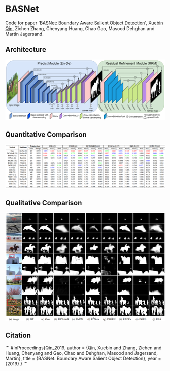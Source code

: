 # BASNet
Code for paper '[BASNet: Boundary Aware Salient Object Detection](https://webdocs.cs.ualberta.ca/~xuebin/BASNet.pdf)', [Xuebin Qin](https://webdocs.cs.ualberta.ca/~xuebin/), Zichen Zhang, Chenyang Huang, Chao Gao, Masood Dehghan and Martin Jagersand.

## Architecture

![BASNet architecture](figures/architecture.png)


## Quantitative Comparison

![Quantitative Comparison](figures/quan.png)

## Qualitative Comparison

![Qualitative Comparison](figures/qual.png)

## Citation
'''
#InProceedings{Qin_2019,
  author = {Qin, Xuebin and Zhang, Zichen and Huang, Chenyang and Gao, Chao and Dehghan, Masood and Jagersand, Martin},
  title = {BASNet: Boundary Aware Salient Object Detection},
  year = {2019}
}
'''
